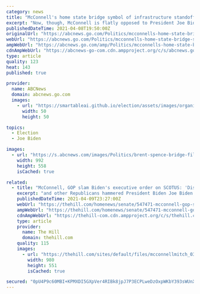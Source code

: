 ```yaml
---
category: news
title: "McConnell's home state bridge symbol of infrastructure standoff with Biden"
excerpt: "Now, though, McConnell is flatly opposed to President Joe Biden's sweeping infrastructure plan that would likely do just that, and it's become a symbol of how even local priorities popular with ..."
publishedDateTime: 2021-04-08T19:50:00Z
originalUrl: "https://abcnews.go.com/Politics/mcconnells-home-state-bridge-symbol-infrastructure-standoff-biden/story?id=76930212"
webUrl: "https://abcnews.go.com/Politics/mcconnells-home-state-bridge-symbol-infrastructure-standoff-biden/story?id=76930212"
ampWebUrl: "https://abcnews.go.com/amp/Politics/mcconnells-home-state-bridge-symbol-infrastructure-standoff-biden/story?id=76930212"
cdnAmpWebUrl: "https://abcnews-go-com.cdn.ampproject.org/c/s/abcnews.go.com/amp/Politics/mcconnells-home-state-bridge-symbol-infrastructure-standoff-biden/story?id=76930212"
type: article
quality: 123
heat: 143
published: true

provider:
  name: ABCNews
  domain: abcnews.go.com
  images:
    - url: "https://smartableai.github.io/election/assets/images/organizations/abcnews.go.com-50x50.jpg"
      width: 50
      height: 50

topics:
  - Election
  - Joe Biden

images:
  - url: "https://s.abcnews.com/images/Politics/brent-spence-bridge-file-gty-jef-210407_1617823616171_hpMain_16x9_992.jpg"
    width: 992
    height: 558
    isCached: true

related:
  - title: "McConnell, GOP slam Biden's executive order on SCOTUS: 'Disdain for judicial independence'"
    excerpt: "and other Republicans hammered President Biden Joe Biden Anne Frank's stepsister: Trump 'obviously admired Hitler' Biden-GOP infrastructure talks off to rocky start We must stop cutting China slac ..."
    publishedDateTime: 2021-04-09T23:27:00Z
    webUrl: "https://thehill.com/homenews/senate/547471-mcconnell-gop-slam-bidens-executive-order-on-scotus-disdain-for-judicial"
    ampWebUrl: "https://thehill.com/homenews/senate/547471-mcconnell-gop-slam-bidens-executive-order-on-scotus-disdain-for-judicial?amp"
    cdnAmpWebUrl: "https://thehill-com.cdn.ampproject.org/c/s/thehill.com/homenews/senate/547471-mcconnell-gop-slam-bidens-executive-order-on-scotus-disdain-for-judicial?amp"
    type: article
    provider:
      name: The Hill
      domain: thehill.com
    quality: 115
    images:
      - url: "https://thehill.com/sites/default/files/mcconnellmitch_032321gn6_lead.jpg"
        width: 980
        height: 551
        isCached: true

secured: "0pU4P9c60MBI+KPMXDI5GXpVer4RIBk8jpJ7P3ECPLweDzOxpWKbY393sWUnX11z1wuiCNWHnoWZ17byOi6qkqscoC/Bw8AB9jKszT7rPdqk58lmt/vOaP0+rMCkQjVNUO8DXYHYzyQ0Ejk9JHc/5n+QYvflFj7Ur5FABj6wzg/D+JSkMw7DgMD/olWeV56dMpTozKnkEVZyC3U/11Zje39LP+50yH1gqsXNNqi283lbwBMahp08JXx/FkGm2PQ1nfMh49wK316Oqzl89wS3nKXmXY0Ll49Br7ad6xnXLuoh6C0JErU8Wsw9cSwE6/Ns2DrVghtpGyzzKR5GxlptsitpDRipSKtxUANu9K9+hCA=;y7V1T7TuK5O8Onwiomy5MQ=="
---
```


